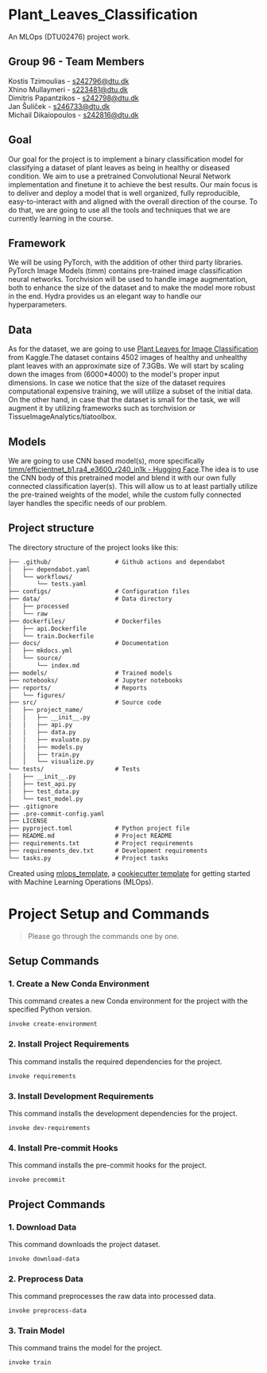 # Plant_Leaves_Classification

An MLOps (DTU02476) project work.

## Group 96 - Team Members

Kostis Tzimoulias - s242796@dtu.dk  
Xhino Mullaymeri - s223481@dtu.dk  
Dimitris Papantzikos - s242798@dtu.dk  
Jan Šulíček - s246733@dtu.dk  
Michail Dikaiopoulos - s242816@dtu.dk  

## Goal

Our goal for the project is to implement a binary classification model for classifying a dataset of plant leaves as being in healthy or diseased condition. We aim to use a pretrained Convolutional Neural Network implementation and finetune it to achieve the best results. Our main focus is to deliver and deploy a model that is well organized, fully reproducible, easy-to-interact with and aligned with the overall direction of the course. To do that, we are going to use all the tools and techniques that we are currently learning in the course.

## Framework

We will be using PyTorch, with the addition of other third party libraries. PyTorch Image Models (timm) contains pre-trained image classification neural networks. Torchvision will be used to handle image augmentation, both to enhance the size of the dataset and to make the model more robust in the end. Hydra provides us an elegant way to handle our hyperparameters.

## Data

As for the dataset, we are going to use [Plant Leaves for Image Classification](https://www.kaggle.com/datasets/csafrit2/plant-leaves-for-image-classification) from Kaggle.The dataset contains 4502 images of healthy and unhealthy plant leaves with an approximate size of 7.3GBs. We will start by scaling down the images from (6000*4000) to the model's proper input dimensions. In case we notice that the size of the dataset requires computational expensive training, we will utilize a subset of the initial data. On the other hand, in case that the dataset is small for the task, we will augment it by utilizing frameworks such as torchvision or TissueImageAnalytics/tiatoolbox.

## Models

We are going to use CNN based model(s), more specifically [timm/efficientnet_b1.ra4_e3600_r240_in1k - Hugging Face](https://huggingface.co/timm/efficientnet_b1.ra4_e3600_r240_in1k).The idea is to use the CNN body of this pretrained model and blend it with our own fully connected classification layer(s). This will allow us to at least partially utilize the pre-trained weights of the model, while the custom fully connected layer handles the specific needs of our problem.


## Project structure

The directory structure of the project looks like this:
```txt
├── .github/                  # Github actions and dependabot
│   ├── dependabot.yaml
│   └── workflows/
│       └── tests.yaml
├── configs/                  # Configuration files
├── data/                     # Data directory
│   ├── processed
│   └── raw
├── dockerfiles/              # Dockerfiles
│   ├── api.Dockerfile
│   └── train.Dockerfile
├── docs/                     # Documentation
│   ├── mkdocs.yml
│   └── source/
│       └── index.md
├── models/                   # Trained models
├── notebooks/                # Jupyter notebooks
├── reports/                  # Reports
│   └── figures/
├── src/                      # Source code
│   ├── project_name/
│   │   ├── __init__.py
│   │   ├── api.py
│   │   ├── data.py
│   │   ├── evaluate.py
│   │   ├── models.py
│   │   ├── train.py
│   │   └── visualize.py
└── tests/                    # Tests
│   ├── __init__.py
│   ├── test_api.py
│   ├── test_data.py
│   └── test_model.py
├── .gitignore
├── .pre-commit-config.yaml
├── LICENSE
├── pyproject.toml            # Python project file
├── README.md                 # Project README
├── requirements.txt          # Project requirements
├── requirements_dev.txt      # Development requirements
└── tasks.py                  # Project tasks
```


Created using [mlops_template](https://github.com/SkafteNicki/mlops_template),
a [cookiecutter template](https://github.com/cookiecutter/cookiecutter) for getting
started with Machine Learning Operations (MLOps).


# Project Setup and Commands

> Please go through the commands one by one.

## Setup Commands

### 1. Create a New Conda Environment
This command creates a new Conda environment for the project with the specified Python version.

`invoke create-environment`

### 2. Install Project Requirements
This command installs the required dependencies for the project.

`invoke requirements`

### 3. Install Development Requirements
This command installs the development dependencies for the project.

`invoke dev-requirements`

### 4. Install Pre-commit Hooks
This command installs the pre-commit hooks for the project.

`invoke precommit`

## Project Commands

### 1. Download Data
This command downloads the project dataset.

`invoke download-data`

### 2. Preprocess Data
This command preprocesses the raw data into processed data.

`invoke preprocess-data`

### 3. Train Model
This command trains the model for the project.

`invoke train`

<!--### 4. Run Tests
This command runs the tests for the project and generates a coverage report.

invoke test

### 5. Build Docker Images
This command builds the Docker images for the project, one for training and one for the API.

invoke docker-build

## Documentation Commands

### 1. Build Documentation
This command builds the project documentation using MkDocs.

invoke build-docs

### 2. Serve Documentation
This command serves the project documentation locally using MkDocs.

invoke serve-docs -->
